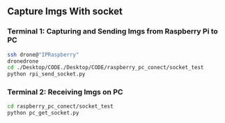 ## Capture Imgs With socket

### Terminal 1: Capturing and Sending Imgs from Raspberry Pi to PC
```bash
ssh drone@"IPRaspberry"
dronedrone
cd ./Desktop/CODE./Desktop/CODE/raspberry_pc_conect/socket_test
python rpi_send_socket.py
```

### Terminal 2: Receiving Imgs on PC
```bash
cd raspberry_pc_conect/socket_test
python pc_get_socket.py
```
